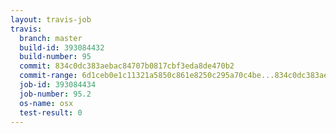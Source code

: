 ```yaml
---
layout: travis-job
travis:
  branch: master
  build-id: 393084432
  build-number: 95
  commit: 834c0dc383aebac84707b0817cbf3eda8de470b2
  commit-range: 6d1ceb0e1c11321a5850c861e8250c295a70c4be...834c0dc383aebac84707b0817cbf3eda8de470b2
  job-id: 393084434
  job-number: 95.2
  os-name: osx
  test-result: 0
---
```

